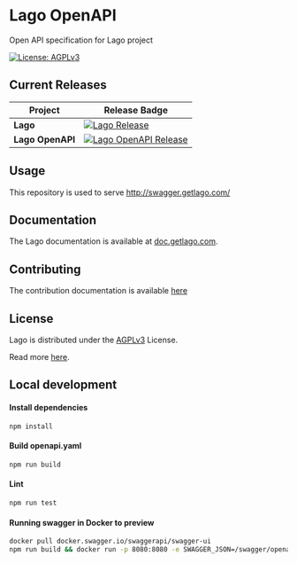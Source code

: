 # Lago OpenAPI

Open API specification for Lago project

[![License: AGPLv3](https://img.shields.io/badge/license-AGPLv3-purple)](https://github.com/getlago/lago-openapi/blob/main/LICENSE)

## Current Releases

| Project            | Release Badge                                                                                       |
|--------------------|-----------------------------------------------------------------------------------------------------|
| **Lago**           | [![Lago Release](https://img.shields.io/github/v/release/getlago/lago)](https://github.com/getlago/lago/releases) |
| **Lago OpenAPI**     | [![Lago OpenAPI Release](https://img.shields.io/github/v/release/getlago/lago-openapi)](https://github.com/getlago/lago-openapi/releases) |

## Usage

This repository is used to serve http://swagger.getlago.com/

## Documentation

The Lago documentation is available at [doc.getlago.com](https://doc.getlago.com/docs/api/intro).

## Contributing

The contribution documentation is available [here](https://github.com/getlago/lago-openapi/blob/main/CONTRIBUTING.md)

## License

Lago is distributed under the [AGPLv3](LICENSE) License.

Read more [here](https://www.getlago.com/blog/open-source-licensing-and-why-lago-chose-agplv3).

## Local development

#### Install dependencies

```
npm install
```

#### Build openapi.yaml

```
npm run build
```

#### Lint

```
npm run test
```

#### Running swagger in Docker to preview

```sh
docker pull docker.swagger.io/swaggerapi/swagger-ui
npm run build && docker run -p 8080:8080 -e SWAGGER_JSON=/swagger/openapi.yaml -v "$HOME/Lago/openapi:/swagger" swaggerapi/swagger-ui
```
